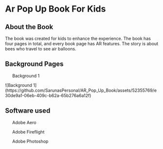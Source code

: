 <h1>Ar Pop Up Book For Kids</h1>

<h2>About the Book</h2>
<p>The book was created for kids to enhance the experience. The book has four pages in total, and every book page has AR features. The story is about bees who travel to see air balloons.</p>
<h2>Background Pages</h2>
<ul>Background 1 </ul>
![Background 1](https://github.com/SarunasPersonal/AR_Pop_Up_Book/assets/52355769/e30de9a1-06eb-409c-b62a-65b276a6a12f)



<h2>Software used</h2>

  <ul>Adobe Aero</ul>
  <ul>Adobe Fireflight</ul>
  <ul>Adobe Photoshop</ul>

